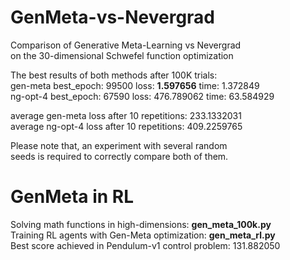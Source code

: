 # GenMeta-vs-Nevergrad
Comparison of Generative Meta-Learning vs Nevergrad  
on the 30-dimensional Schwefel function optimization

The best results of both methods after 100K trials:  
gen-meta best_epoch: 99500 loss: **1.597656** time: 1.372849  
ng-opt-4 best_epoch: 67590 loss: 476.789062 time: 63.584929 

average gen-meta loss after 10 repetitions: 233.1332031  
average ng-opt-4 loss after 10 repetitions: 409.2259765

Please note that, an experiment with several random  
seeds is required to correctly compare both of them.

# GenMeta in RL

Solving math functions in high-dimensions: **gen_meta_100k.py**  
Training RL agents with Gen-Meta optimization: **gen_meta_rl.py**   
Best score achieved in Pendulum-v1 control problem: 131.882050
